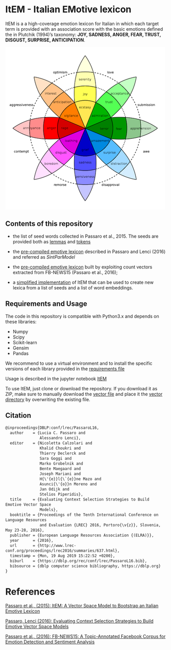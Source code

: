
# ItEM - Italian EMotive lexicon

ItEM is a a high-coverage emotion lexicon for Italian in which each target term is provided with an association score with the basic emotions defined the in Plutchik (1994)’s taxonomy: **JOY, SADNESS, ANGER, FEAR, TRUST, DISGUST, SURPRISE, ANTICIPATION**.

![alt text](images/1181px-Plutchik-wheel.png "Plutchik's wheel of emotions")

## Contents of this repository
 
 - the list of seed words collected in Passaro et al., 2015. The seeds are provided both as [lemmas](seeds/ItEM.elicitated.lemmas.txt) and [tokens](seeds/ItEM.elicitated.tokens.txt)
 
 - the [pre-compiled emotive lexicon](pre-compiled-lexica/ItEM.SintParModel.cos) described in Passaro and Lenci (2016) and referred as _SintParModel_ 
 
 
 - the [pre-compiled emotive lexicon](pre-compiled-lexica/ItEM.FBNEWS15.cos) built by exploiting count vectors extracted from FB-NEWS15 (Passaro et al., 2016); 
 
 - a [simplified implementation](ItEM.ipynb) of ItEM that can be used to create new lexica from a list of seeds and a list of word embeddings.

## Requirements and Usage

The code in this repository is compatible with Python3.x and depends on these libraries:

- Numpy
- Scipy
- Scikit-learn
- Gensim
- Pandas

We recommend to use a virtual environment and to install the specific versions of  each library provided in the [requirements file](requirements.txt)

Usage is described in the jupyter notebook [ItEM](ItEM.ipynb)

To use ItEM, just clone or download the repository. If you download it as ZIP, make sure to manually download the [vector file](vectors/COUNT.repubblica.itwac.TOP240.vec) and place it the [vector directory](vectors/) by overwriting the existing file.


## Citation 


```
@inproceedings{DBLP:conf/lrec/PassaroL16,
  author    = {Lucia C. Passaro and
               Alessandro Lenci},
  editor    = {Nicoletta Calzolari and
               Khalid Choukri and
               Thierry Declerck and
               Sara Goggi and
               Marko Grobelnik and
               Bente Maegaard and
               Joseph Mariani and
               H{\'{e}}l{\`{e}}ne Mazo and
               Asunci{\'{o}}n Moreno and
               Jan Odijk and
               Stelios Piperidis},
  title     = {Evaluating Context Selection Strategies to Build Emotive Vector Space
               Models},
  booktitle = {Proceedings of the Tenth International Conference on Language Resources
               and Evaluation {LREC} 2016, Portoro{\v{z}}, Slovenia, May 23-28, 2016},
  publisher = {European Language Resources Association {(ELRA)}},
  year      = {2016},
  url       = {http://www.lrec-conf.org/proceedings/lrec2016/summaries/637.html},
  timestamp = {Mon, 19 Aug 2019 15:22:52 +0200},
  biburl    = {https://dblp.org/rec/conf/lrec/PassaroL16.bib},
  bibsource = {dblp computer science bibliography, https://dblp.org}
}
```


# References

[Passaro et al., (2015): ItEM: A Vector Space Model to Bootstrap an Italian Emotive Lexicon](https://arpi.unipi.it/retrieve/handle/11568/766226/80602/clic-2015-2.pdf)
  
[Passaro, Lenci (2016): Evaluating Context Selection Strategies to Build Emotive Vector Space Models](http://colinglab.humnet.unipi.it/wp-content/uploads/2012/12/Passaro_Lenci_LREC2016.pdf)

[Passaro et al., (2016): FB-NEWS15: A Topic-Annotated Facebook Corpus for Emotion Detection and Sentiment Analysis](http://colinglab.humnet.unipi.it/wp-content/uploads/2012/12/passaro_etal_CLIC2016.pdf)